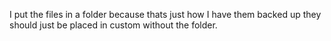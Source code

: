 I put the files in a folder because thats just how I have them backed up they should just be placed in custom without the folder.
